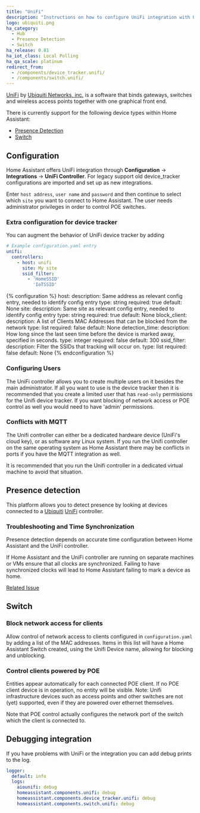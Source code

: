 ```yaml
---
title: "UniFi"
description: "Instructions on how to configure UniFi integration with UniFi Controller by Ubiquiti."
logo: ubiquiti.png
ha_category:
  - Hub
  - Presence Detection
  - Switch
ha_release: 0.81
ha_iot_class: Local Polling
ha_qa_scale: platinum
redirect_from:
  - /components/device_tracker.unifi/
  - /components/switch.unifi/
---
```


[UniFi](https://unifi-sdn.ubnt.com/) by [Ubiquiti Networks, inc.](https://www.ubnt.com/) is a software that binds gateways, switches and wireless access points together with one graphical front end.

There is currently support for the following device types within Home Assistant:

- [Presence Detection](#presence-detection)
- [Switch](#switch)

## Configuration

Home Assistant offers UniFi integration through **Configuration** -> **Integrations** -> **UniFi Controller**. For legacy support old device_tracker configurations are imported and set up as new integrations.

Enter `host address`, `user name` and `password` and then continue to select which `site` you want to connect to Home Assistant. The user needs administrator privileges in order to control POE switches.

### Extra configuration for device tracker

You can augment the behavior of UniFi device tracker by adding

```yaml
# Example configuration.yaml entry
unifi:
  controllers:
    - host: unifi
      site: My site
      ssid_filter:
        - 'HomeSSID'
          'IoTSSID'
```

{% configuration %}
host:
  description: Same address as relevant config entry, needed to identify config entry
  type: string
  required: true
  default: None
site:
  description: Same site as relevant config entry, needed to identify config entry
  type: string
  required: true
  default: None
block_client:
  description: A list of Clients MAC Addresses that can be blocked from the network
  type: list
  required: false
  default: None
detection_time:
  description: How long since the last seen time before the device is marked away, specified in seconds.
  type: integer
  required: false
  default: 300
ssid_filter:
  description: Filter the SSIDs that tracking will occur on.
  type: list
  required: false
  default: None
{% endconfiguration %}

### Configuring Users

The UniFi controller allows you to create multiple users on it besides the main administrator. If all you want to use is the device tracker then it is recommended that you create a limited user that has `read-only` permissions for the Unifi device tracker. If you want blocking of network access or POE control as well you would need to have 'admin' permissions.

### Conflicts with MQTT

The Unifi controller can either be a dedicated hardware device (UniFi's cloud key), or as software any Linux system. If you run the Unifi controller on the same operating system as Home Assistant there may be conflicts in ports if you have the MQTT integration as well.

It is recommended that you run the Unifi controller in a dedicated virtual machine to avoid that situation.

## Presence detection

This platform allows you to detect presence by looking at devices connected to a [Ubiquiti](http://ubnt.com/) [UniFi](https://www.ubnt.com/enterprise/#unifi) controller.

### Troubleshooting and Time Synchronization

Presence detection depends on accurate time configuration between Home Assistant and the UniFi controller.

If Home Assistant and the UniFi controller are running on separate machines or VMs ensure that all clocks are synchronized. Failing to have synchronized clocks will lead to Home Assistant failing to mark a device as home.

[Related Issue](https://github.com/home-assistant/home-assistant/issues/10507)

## Switch

### Block network access for clients

Allow control of network access to clients configured in `configuration.yaml` by adding a list of the MAC addresses. Items in this list will have a Home Assistant Switch created, using the Unifi Device name, allowing for blocking and unblocking.

### Control clients powered by POE

Entities appear automatically for each connected POE client. If no POE client device is in operation, no entity will be visible. Note: Unifi infrastructure devices such as access points and other switches are not (yet) supported, even if they are powered over ethernet themselves.

Note that POE control actually configures the network port of the switch which the client is connected to.

## Debugging integration

If you have problems with UniFi or the integration you can add debug prints to the log.

```yaml
logger:
  default: info
  logs:
    aiounifi: debug
    homeassistant.components.unifi: debug
    homeassistant.components.device_tracker.unifi: debug
    homeassistant.components.switch.unifi: debug
```

